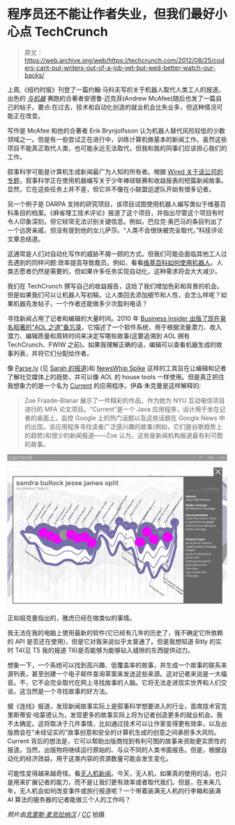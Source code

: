 # 程序员还不能让作者失业，但我们最好小心点 TechCrunch

> 原文：<https://web.archive.org/web/https://techcrunch.com/2012/08/25/coders-cant-put-writers-out-of-a-job-yet-but-wed-better-watch-our-backs/>

上周,《纽约时报》刊登了一篇约翰·马科夫写的关于机器人取代人类工人的报道。出色的 [*与机器*](https://web.archive.org/web/20221209040259/http://www.ratm.com/) 赛跑的合著者安德鲁·迈克菲(Andrew McAfee)随后也发了一篇自己的帖子。要点:在过去，技术和自动化创造的就业机会比失业多，但这种情况可能正在改变。

写作是 McAfee 和他的合著者 Erik Brynjolfsson 认为机器人替代风险较低的少数领域之一。但是有一些尝试正在进行中，训练计算机做基本的新闻工作。虽然这些项目不能真正取代人类，也可能永远无法取代，但我和我的同事们应该担心我们的工作。

叙事科学可能是计算机生成新闻最广为人知的所有者。根据 [Wired 关于该公司的专题](https://web.archive.org/web/20221209040259/http://www.wired.com/gadgetlab/2012/04/can-an-algorithm-write-a-better-news-story-than-a-human-reporter/all/1)，叙事科学正在使用机器编写关于少年棒球联赛和收益报表的短篇新闻故事。显然，它在这些任务上并不差，但它并不像在小联盟巡逻队开始有很多记者。

另一个例子是 DARPA 支持的研究项目，该项目试图使用机器人编写类似于维基百科条目的档案。《麻省理工技术评论》报道了这个项目，并指出尽管这个项目有时令人印象深刻，但它经常无法识别关键信息。例如，巴拉克·奥巴马的条目列出了一个远房亲戚，但没有提到他的女儿萨莎。“人类不会很快被完全取代，”科技评论文章总结道。

这通常是人们对自动化写作的威胁不屑一顾的方式。但我们可能会面临其他工人过去遇到的同样问题:效率提高导致裁员。例如，看看[维基百科如何使用机器人](https://web.archive.org/web/20221209040259/http://www.bbc.co.uk/news/magazine-18892510)。人类志愿者仍然是需要的，但如果许多任务实现自动化，这种需求将会大大减少。

我们在 TechCrunch 撰写自己的收益报告，这给了我们增加色彩和背景的机会。但是如果我们可以让机器人写初稿，让人类回去添加细节和人性，会怎么样呢？如果机器先发帖子，一个作者还能做多少次盈利电话？

寻找新闻占用了记者和编辑的大量时间。2010 年 [Business Insider 出版了现在臭名昭著的“AOL 之道”备忘录](https://web.archive.org/web/20221209040259/http://www.businessinsider.com/the-aol-way?op=1)，它描述了一个软件系统，用于根据流量潜力、收入潜力、编辑质量和周转时间来决定写哪些故事(这要追溯到 AOL 拥有 TechCrunch、FWIW 之前)。如果我理解正确的话，编辑可以查看机器生成的故事列表，并将它们分配给作者。

像 [Parse.ly](https://web.archive.org/web/20221209040259/http://www.parsely.com/) (见 [Sarah 的报道](https://web.archive.org/web/20221209040259/https://beta.techcrunch.com/2012/01/03/parse-ly-will-launch-its-pageview-generating-machine-called-dash-this-month/))和 [NewsWhip Spike](https://web.archive.org/web/20221209040259/http://www.newswhip.com/Spike) 这样的工具旨在让编辑和记者了解社交媒体上的趋势，并可以像 AOL 的 house tools 一样使用。但是真正抓住我想象力的是一个名为 [Current](https://web.archive.org/web/20221209040259/http://www.binaryspark.com/current/) 的应用程序。伊森·朱克曼是这样解释的:

> Zoe Fraade-Blanar 展示了一件精彩的作品，作为她为 NYU 互动电信项目进行的 MFA 论文项目。“Current”是一个 Java 应用程序，设计用于坐在记者的桌面上，监控 Google 上的热门话题以及这些话题在 Google News 中的出现。该应用程序寻找读者广泛感兴趣的故事(例如，它们是谷歌趋势上的趋势)和很少的新闻报道——Zoe 认为，这些是新闻机构报道最有利可图的故事。

![Current screenshot](img/df24d7f1ca22ed1e94175f7648a86026.png "Current screenshot")

正如祖克曼指出的，雅虎已经在做类似的事情。

我无法在我的电脑上使用最新的软件(它已经有几年的历史了，我不确定它所依赖的 API 是否还在使用)，但是它对我来说似乎太普通了。但是我想知道 Bitly 的实时 T4(见 T5 我的报道 T6)是否能够为能够钻入缝隙的东西提供动力。

想象一下，一个系统可以找到高兴趣、低覆盖率的故事，并生成一个故事的联系来源列表，甚至创建一个电子邮件查询草案来发送这些来源。这对记者来说是一大福音。不，它不会完全取代在网上寻找故事的人脑。它将无法走进现实世界和人们交谈，这当然是一个寻找故事的好方法。

据《连线》报道，发现新闻故事实际上是叙事科学想要进入的行业，首席技术官克里斯蒂安·哈蒙德认为，发现更多的故事实际上将为记者创造更多的就业机会。我不太确定。这将取决于几件事情，比如通过技术可以让作家变得更有效率，以及出版商会在“未经证实的”故事创意和安全的计算机生成的创意之间承担多大风险。Current 背后的想法是，它可以帮助出版商找到有利可图的故事来资助更实质性的报道。当然，出版物将继续运行原始的、与众不同的人类书面报告。但是，根据自动化的经济效益，用于这类内容的资源数量可能会发生变化。

可能性变得越来越奇怪。看[无人机新闻](https://web.archive.org/web/20221209040259/http://thetyee.ca/Mediacheck/2012/07/23/News-Drones/)。今天，无人机，如果真的使用的话，也只是用来扩展记者的能力，而不是让我们更有效率或者取代我们。但是，在未来几年，无人机会如何改变事件或旅行报道呢？一个带着装满无人机的行李箱和装满 AI 算法的服务器的记者能做三个人的工作吗？

*照片由[克里斯·麦克拉纳汉](https://web.archive.org/web/20221209040259/http://www.flickr.com/photos/mcclanahoochie/5068845349/) / [CC](https://web.archive.org/web/20221209040259/http://creativecommons.org/licenses/by-sa/2.0/deed.en)* 拍摄